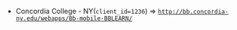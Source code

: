  - Concordia College - NY(`client_id=1236`) => [`http://bb.concordia-ny.edu/webapps/Bb-mobile-BBLEARN/`](http://bb.concordia-ny.edu/webapps/Bb-mobile-BBLEARN/)
